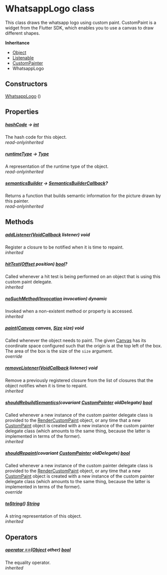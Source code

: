 


# WhatsappLogo class









<p>This class draws the whatsapp logo using custom paint.
CustomPaint is a widget from the Flutter SDK, which enables
you to use a canvas to draw different shapes.</p>



**Inheritance**

- [Object](https://api.flutter.dev/flutter/dart-core/Object-class.html)
- [Listenable](https://api.flutter.dev/flutter/foundation/Listenable-class.html)
- [CustomPainter](https://api.flutter.dev/flutter/rendering/CustomPainter-class.html)
- WhatsappLogo








## Constructors

[WhatsappLogo](../custom_painters_whatsapp_logo/WhatsappLogo/WhatsappLogo.md) ()

   


## Properties

##### [hashCode](https://api.flutter.dev/flutter/dart-core/Object/hashCode.html) &#8594; [int](https://api.flutter.dev/flutter/dart-core/int-class.html)



The hash code for this object.  
_<span class="feature">read-only</span><span class="feature">inherited</span>_



##### [runtimeType](https://api.flutter.dev/flutter/dart-core/Object/runtimeType.html) &#8594; [Type](https://api.flutter.dev/flutter/dart-core/Type-class.html)



A representation of the runtime type of the object.  
_<span class="feature">read-only</span><span class="feature">inherited</span>_



##### [semanticsBuilder](https://api.flutter.dev/flutter/rendering/CustomPainter/semanticsBuilder.html) &#8594; [SemanticsBuilderCallback](https://api.flutter.dev/flutter/rendering/SemanticsBuilderCallback.html)?



Returns a function that builds semantic information for the picture drawn
by this painter.  
_<span class="feature">read-only</span><span class="feature">inherited</span>_





## Methods

##### [addListener](https://api.flutter.dev/flutter/rendering/CustomPainter/addListener.html)([VoidCallback](https://api.flutter.dev/flutter/dart-ui/VoidCallback.html) listener) void



Register a closure to be notified when it is time to repaint.  
_<span class="feature">inherited</span>_



##### [hitTest](https://api.flutter.dev/flutter/rendering/CustomPainter/hitTest.html)([Offset](https://api.flutter.dev/flutter/dart-ui/Offset-class.html) position) [bool](https://api.flutter.dev/flutter/dart-core/bool-class.html)?



Called whenever a hit test is being performed on an object that is using
this custom paint delegate.  
_<span class="feature">inherited</span>_



##### [noSuchMethod](https://api.flutter.dev/flutter/dart-core/Object/noSuchMethod.html)([Invocation](https://api.flutter.dev/flutter/dart-core/Invocation-class.html) invocation) dynamic



Invoked when a non-existent method or property is accessed.  
_<span class="feature">inherited</span>_



##### [paint](../custom_painters_whatsapp_logo/WhatsappLogo/paint.md)([Canvas](https://api.flutter.dev/flutter/dart-ui/Canvas-class.html) canvas, [Size](https://api.flutter.dev/flutter/dart-ui/Size-class.html) size) void



Called whenever the object needs to paint. The given <a href="https://api.flutter.dev/flutter/dart-ui/Canvas-class.html">Canvas</a> has its
coordinate space configured such that the origin is at the top left of the
box. The area of the box is the size of the <code>size</code> argument.  
_<span class="feature">override</span>_



##### [removeListener](https://api.flutter.dev/flutter/rendering/CustomPainter/removeListener.html)([VoidCallback](https://api.flutter.dev/flutter/dart-ui/VoidCallback.html) listener) void



Remove a previously registered closure from the list of closures that the
object notifies when it is time to repaint.  
_<span class="feature">inherited</span>_



##### [shouldRebuildSemantics](https://api.flutter.dev/flutter/rendering/CustomPainter/shouldRebuildSemantics.html)(covariant [CustomPainter](https://api.flutter.dev/flutter/rendering/CustomPainter-class.html) oldDelegate) [bool](https://api.flutter.dev/flutter/dart-core/bool-class.html)



Called whenever a new instance of the custom painter delegate class is
provided to the <a href="https://api.flutter.dev/flutter/rendering/RenderCustomPaint-class.html">RenderCustomPaint</a> object, or any time that a new
<a href="https://api.flutter.dev/flutter/widgets/CustomPaint-class.html">CustomPaint</a> object is created with a new instance of the custom painter
delegate class (which amounts to the same thing, because the latter is
implemented in terms of the former).  
_<span class="feature">inherited</span>_



##### [shouldRepaint](../custom_painters_whatsapp_logo/WhatsappLogo/shouldRepaint.md)(covariant [CustomPainter](https://api.flutter.dev/flutter/rendering/CustomPainter-class.html) oldDelegate) [bool](https://api.flutter.dev/flutter/dart-core/bool-class.html)



Called whenever a new instance of the custom painter delegate class is
provided to the <a href="https://api.flutter.dev/flutter/rendering/RenderCustomPaint-class.html">RenderCustomPaint</a> object, or any time that a new
<a href="https://api.flutter.dev/flutter/widgets/CustomPaint-class.html">CustomPaint</a> object is created with a new instance of the custom painter
delegate class (which amounts to the same thing, because the latter is
implemented in terms of the former).  
_<span class="feature">override</span>_



##### [toString](https://api.flutter.dev/flutter/rendering/CustomPainter/toString.html)() [String](https://api.flutter.dev/flutter/dart-core/String-class.html)



A string representation of this object.  
_<span class="feature">inherited</span>_





## Operators

##### [operator ==](https://api.flutter.dev/flutter/dart-core/Object/operator_equals.html)([Object](https://api.flutter.dev/flutter/dart-core/Object-class.html) other) [bool](https://api.flutter.dev/flutter/dart-core/bool-class.html)



The equality operator.  
_<span class="feature">inherited</span>_















